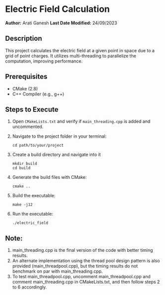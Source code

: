 # Electric Field Calculation

**Author:** Arati Ganesh
**Last Date Modified:** 24/09/2023

## Description

This project calculates the electric field at a given point in space due to a grid of point charges. It utilizes multi-threading to parallelize the computation, improving performance.

## Prerequisites

- CMake (2.8)
- C++ Compiler (e.g., g++)

## Steps to Execute

1. Open `CMakeLists.txt` and verify if `main_threading.cpp` is added and uncommented.

2. Navigate to the project folder in your terminal:

   ```
   cd path/to/your/project
   ```
3. Create a build directory and navigate into it

    ```
    mkdir build
    cd build
    ```
4. Generate the build files with CMake:

    ```
    cmake ..
    ```
5. Build the executable:

    ```
    make -j12

    ```
6. Run the executable:

    ```
    ./electric_field

    ```
    
## Note:

1. main_threading.cpp is the final version of the code with better timing results.
2. An alternate implementation using the thread pool design pattern is also provided (main_threadpool.cpp), but the timing results do not benchmark on par with main_threading.cpp.
3. To test main_threadpool.cpp, uncomment main_threadpool.cpp and comment main_threading.cpp in CMakeLists.txt, and then follow steps 2 to 6 accordingly.
